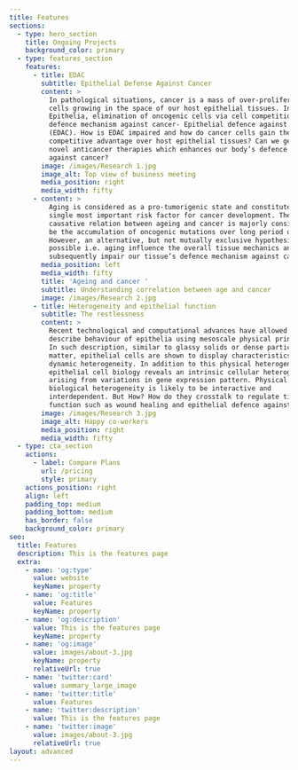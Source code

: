 ```yaml
---
title: Features
sections:
  - type: hero_section
    title: Ongoing Projects
    background_color: primary
  - type: features_section
    features:
      - title: EDAC
        subtitle: Epithelial Defense Against Cancer
        content: >
          In pathological situations, cancer is a mass of over-proliferating
          cells growing in the space of our host epithelial tissues. In
          Epithelia, elimination of oncogenic cells via cell competition is a
          defence mechanism against cancer- Epithelial defence against cancer
          (EDAC). How is EDAC impaired and how do cancer cells gain the
          competitive advantage over host epithelial tissues? Can we generate
          novel anticancer therapies which enhances our body’s defence mechanism
          against cancer?
        image: /images/Research 1.jpg
        image_alt: Top view of business meeting
        media_position: right
        media_width: fifty
      - content: >
          Aging is considered as a pro-tumorigenic state and constitutes the
          single most important risk factor for cancer development. The
          causative relation between ageing and cancer is majorly considered to
          be the accumulation of oncogenic mutations over long period of time.
          However, an alternative, but not mutually exclusive hypothesis is
          possible i.e. aging influence the overall tissue mechanics and
          subsequently impair our tissue’s defence mechanism against cancer. 
        media_position: left
        media_width: fifty
        title: 'Ageing and cancer '
        subtitle: Understanding correlation between age and cancer
        image: /images/Research 2.jpg
      - title: Heterogeneity and epithelial function
        subtitle: The restlessness
        content: >
          Recent technological and computational advances have allowed us to
          describe behaviour of epithelia using mesoscale physical principles.
          In such description, similar to glassy solids or dense particulate
          matter, epithelial cells are shown to display characteristics of
          dynamic heterogeneity. In addition to this physical heterogeneity,
          epithelial cell biology reveals an intrinsic cellular heterogeneity
          arising from variations in gene expression pattern. Physical and
          biological heterogeneity is likely to be interactive and
          interdependent. But How? How do they crosstalk to regulate tissue
          function such as wound healing and epithelial defence against cancer?
        image: /images/Research 3.jpg
        image_alt: Happy co-workers
        media_position: right
        media_width: fifty
  - type: cta_section
    actions:
      - label: Compare Plans
        url: /pricing
        style: primary
    actions_position: right
    align: left
    padding_top: medium
    padding_bottom: medium
    has_border: false
    background_color: primary
seo:
  title: Features
  description: This is the features page
  extra:
    - name: 'og:type'
      value: website
      keyName: property
    - name: 'og:title'
      value: Features
      keyName: property
    - name: 'og:description'
      value: This is the features page
      keyName: property
    - name: 'og:image'
      value: images/about-3.jpg
      keyName: property
      relativeUrl: true
    - name: 'twitter:card'
      value: summary_large_image
    - name: 'twitter:title'
      value: Features
    - name: 'twitter:description'
      value: This is the features page
    - name: 'twitter:image'
      value: images/about-3.jpg
      relativeUrl: true
layout: advanced
---
```

